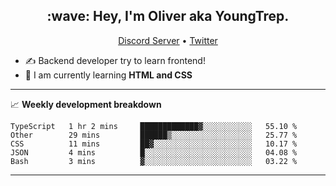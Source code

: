 <h2 align="center">:wave: Hey, I'm Oliver aka YoungTrep.</h2>
<p align="center">
  <a href="https://discord.gg/CfRPnCDEaN">Discord Server</a> •
  <a href="https://twitter.com/trep_young">Twitter</a>
</p>

- ✍️ Backend developer try to learn frontend!
- 📝 I am currently learning **HTML and CSS**

-------

📈 **Weekly development breakdown**
<!--START_SECTION:waka-->
```text
TypeScript   1 hr 2 mins     █████████████▓░░░░░░░░░░░   55.10 % 
Other        29 mins         ██████▒░░░░░░░░░░░░░░░░░░   25.77 % 
CSS          11 mins         ██▓░░░░░░░░░░░░░░░░░░░░░░   10.17 % 
JSON         4 mins          █░░░░░░░░░░░░░░░░░░░░░░░░   04.08 % 
Bash         3 mins          ▓░░░░░░░░░░░░░░░░░░░░░░░░   03.22 % 
```
<!--END_SECTION:waka-->

-------
